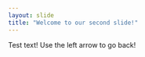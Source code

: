 ```yaml
---
layout: slide
title: "Welcome to our second slide!"
---
```

Test text!
Use the left arrow to go back!
